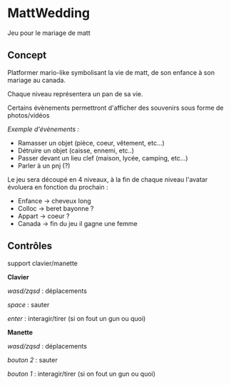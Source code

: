 # MattWedding
Jeu pour le mariage de matt

## Concept
Platformer mario-like symbolisant la vie de matt, de son enfance à son mariage au canada.

Chaque niveau représentera un pan de sa vie.

Certains évènements permettront d'afficher des souvenirs sous forme de photos/vidéos

*Exemple d'évènements :*
- Ramasser un objet (pièce, coeur, vêtement, etc...)
- Détruire un objet (caisse, ennemi, etc..)
- Passer devant un lieu clef (maison, lycée, camping, etc...)
- Parler à un pnj (?)

Le jeu sera découpé en 4 niveaux, à la fin de chaque niveau l'avatar évoluera en fonction du prochain :
- Enfance	-> cheveux long
- Colloc	-> beret bayonne ?
- Appart	-> coeur ?
- Canada	-> fin du jeu il gagne une femme

## Contrôles
support clavier/manette

**Clavier**

*wasd/zqsd* 	: déplacements

*space* 		: sauter

*enter*			: interagir/tirer (si on fout un gun ou quoi)

**Manette**

*wasd/zqsd* 	: déplacements

*bouton 2* 		: sauter

*bouton 1*		: interagir/tirer (si on fout un gun ou quoi)